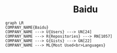 <h1 align="center">Baidu</h1>

```mermaid
graph LR
COMPANY_NAME{Baidu}
COMPANY_NAME ---> U{Users} ---> UN[24]
COMPANY_NAME ---> R{Repositories} ---> RN[1057]
COMPANY_NAME ---> G{Gists} ---> GN[22]
COMPANY_NAME ---> ML{Most Used<br>Languages}
```
